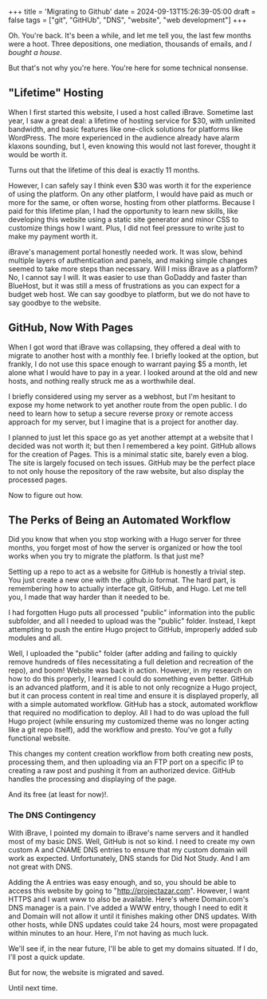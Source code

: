 +++
title = 'Migrating to Github'
date = 2024-09-13T15:26:39-05:00
draft = false
tags = ["git", "GitHUb", "DNS", "website", "web development"]
+++

Oh. You're back. It's been a while, and let me tell you, the last few months were a hoot. Three depositions, one mediation, thousands of emails, and *I bought a house*. 

But that's not why you're here. You're here for some technical nonsense. 

## "Lifetime" Hosting

When I first started this website, I used a host called iBrave. Sometime last year, I saw a great deal: a lifetime of hosting service for $30, with unlimited bandwidth, and basic features like one-click solutions for platforms like WordPress. The more experienced in the audience already have alarm klaxons sounding, but I, even knowing this would not last forever, thought it would be worth it.

Turns out that the lifetime of this deal is exactly 11 months. 

However, I can safely say I think even $30 was worth it for the experience of using the platform. On any other platform, I would have paid as much or more for the same, or often worse, hosting from other platforms. Because I paid for this lifetime plan, I had the opportunity to learn new skills, like developing this website using a static site generator and minor CSS to customize things how I want. Plus, I did not feel pressure to write just to make my payment worth it. 

iBrave's management portal honestly needed work. It was slow, behind multiple layers of authentication and panels, and making simple changes seemed to take more steps than necessary. Will I miss iBrave as a platform? No, I cannot say I will. It was easier to use than GoDaddy and faster than BlueHost, but it was still a mess of frustrations as you can expect for a budget web host. We can say goodbye to platform, but we do not have to say goodbye to the website. 

## GitHub, Now With Pages

When I got word that iBrave was collapsing, they offered a deal with to migrate to another host with a monthly fee. I briefly looked at the option, but frankly, I do not use this space enough to warrant paying $5 a month, let alone what I would have to pay in a year. I looked around at the old and new hosts, and nothing really struck me as a worthwhile deal. 

I briefly considered using my server as a webhost, but I'm hesitant to expose my home network to yet another route from the open public. I do need to learn how to setup a secure reverse proxy or remote access approach for my server, but I imagine that is a project for another day.

I planned to just let this space go as yet another attempt at a website that I decided was not worth it; but then I remembered a key point. GitHub allows for the creation of Pages. This is a minimal static site, barely even a blog. The site is largely focused on tech issues. GitHub may be the perfect place to not only house the repository of the raw website, but also display the processed pages. 

Now to figure out how.

## The Perks of Being an Automated Workflow

Did you know that when you stop working with a Hugo server for three months, you forget most of how the server is organized or how the tool works when you try to migrate the platform. Is that just me? 

Setting up a repo to act as a website for GitHub is honestly a trivial step. You just create a new one with the <username>.github.io format. The hard part, is remembering how to actually interface git, GitHub, and Hugo. Let me tell you, I made that way harder than it needed to be.

I had forgotten Hugo puts all processed "public" information into the public subfolder, and all I needed to upload was the "public" folder. Instead, I kept attempting to push the entire Hugo project to GitHub, improperly added sub modules and all. 

Well, I uploaded the "public" folder (after adding and failing to quickly remove hundreds of files necessitating a full deletion and recreation of the repo), and boom! Website was back in action. However, in my research on how to do this properly, I learned I could do something even better. GitHub is an advanced platform, and it is able to not only recognize a Hugo project, but it can process content in real time and ensure it is displayed properly, all with a simple automated workflow. GitHub has a stock, automated workflow that required no modification to deploy. All I had to do was upload the full Hugo project (while ensuring my customized theme was no longer acting like a git repo itself), add the workflow and presto. You've got a fully functional website. 

This changes my content creation workflow from both creating new posts, processing them, and then uploading via an FTP port on a specific IP to creating a raw post and pushing it from an authorized device. GitHub handles the processing and displaying of the page.

And its free (at least for now)!. 

### The DNS Contingency

With iBrave, I pointed my domain to iBrave's name servers and it handled most of my basic DNS. Well, GitHub is not so kind. I need to create my own custom A and CNAME DNS entries to ensure that my custom domain will work as expected. Unfortunately, DNS stands for Did Not Study. And I am not great with DNS.

Adding the A entries was easy enough, and so, you should be able to access this website by going to "http://projectazar.com". However, I want HTTPS and I want www to also be available. Here's where Domain.com's DNS manager is a pain. I've added a WWW entry, though I need to edit it and Domain will not allow it until it finishes making other DNS updates. With other hosts, while DNS updates could take 24 hours, most were propagated within minutes to an hour. Here, I'm not having as much luck. 

We'll see if, in the near future, I'll be able to get my domains situated. If I do, I'll post a quick update. 

But for now, the website is migrated and saved. 

Until next time.



